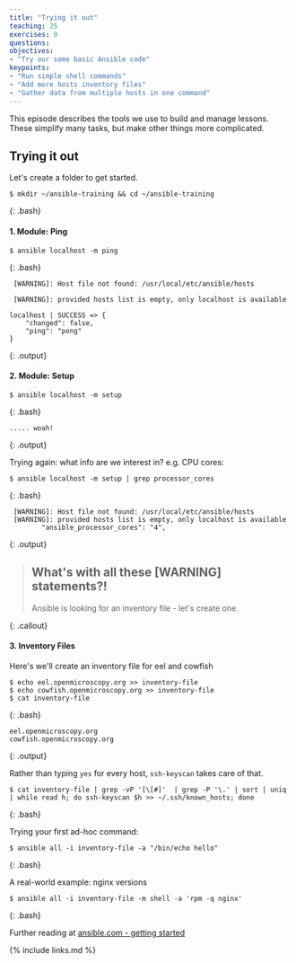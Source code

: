 ```yaml
---
title: "Trying it out"
teaching: 25
exercises: 0
questions:
objectives:
- "Try our some basic Ansible code"
keypoints:
- "Run simple shell commands"
- "Add more hosts inventory files"
- "Gather data from multiple hosts in one command"
---
```


This episode describes the tools we use to build and manage lessons.
These simplify many tasks, but make other things more complicated.

## Trying it out

Let's create a folder to get started.
~~~
$ mkdir ~/ansible-training && cd ~/ansible-training
~~~
{: .bash}

#### 1. Module: Ping

~~~
$ ansible localhost -m ping
~~~
{: .bash}

~~~
 [WARNING]: Host file not found: /usr/local/etc/ansible/hosts

 [WARNING]: provided hosts list is empty, only localhost is available

localhost | SUCCESS => {
    "changed": false,
    "ping": "pong"
}
~~~
{: .output}

#### 2. Module: Setup

~~~
$ ansible localhost -m setup 
~~~
{: .bash}
~~~
..... woah!
~~~
{: .output}

Trying again: what info are we interest in? e.g. CPU cores:

~~~
$ ansible localhost -m setup | grep processor_cores
~~~
{: .bash}
~~~
 [WARNING]: Host file not found: /usr/local/etc/ansible/hosts
 [WARNING]: provided hosts list is empty, only localhost is available
        "ansible_processor_cores": "4",
~~~
{: .output}

> ## What's with all these [WARNING] statements?!
> 
> Ansible is looking for an inventory file - let's create one.
>
{: .callout}

#### 3. Inventory Files

Here's we'll create an inventory file for eel and cowfish 

~~~
$ echo eel.openmicroscopy.org >> inventory-file
$ echo cowfish.openmicroscopy.org >> inventory-file
$ cat inventory-file
~~~
{: .bash}
~~~
eel.openmicroscopy.org
cowfish.openmicroscopy.org
~~~
{: .output}

Rather than typing `yes` for every host, `ssh-keyscan` takes care of that.
~~~
$ cat inventory-file | grep -vP '[\[#]'  | grep -P '\.' | sort | uniq | while read h; do ssh-keyscan $h >> ~/.ssh/known_hosts; done
~~~
{: .bash}

Trying your first ad-hoc command:
~~~
$ ansible all -i inventory-file -a "/bin/echo hello"
~~~
{: .bash}


A real-world example: nginx versions
~~~
$ ansible all -i inventory-file -m shell -a 'rpm -q nginx'
~~~
{: .bash}


Further reading at [ansible.com - getting started](http://docs.ansible.com/ansible/latest/intro_getting_started.html)

{% include links.md %}

